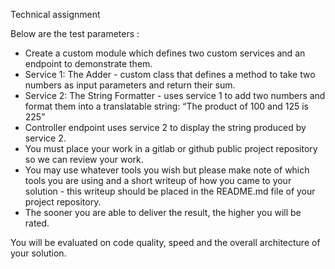 Technical assignment

Below are the test parameters :
- Create a custom module which defines two custom services and an
endpoint to demonstrate them.
- Service 1: The Adder - custom class that defines a method to take
two numbers as input parameters and return their sum.
- Service 2: The String Formatter - uses service 1 to add two numbers
and format them into a translatable string: “The product of 100 and
125 is 225”
- Controller endpoint uses service 2 to display the string produced by
service 2.
- You must place your work in a gitlab or github public project
repository so we can review your work.
- You may use whatever tools you wish but please make note of which
tools you are using and a short writeup of how you came to your
solution - this writeup should be placed in the README.md file of
your project repository.
- The sooner you are able to deliver the result, the higher you will be
rated.

You will be evaluated on code quality, speed and the overall architecture of
your solution.
